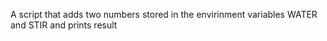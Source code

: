 A script that adds two numbers stored in the envirinment variables  WATER and STIR and prints result
